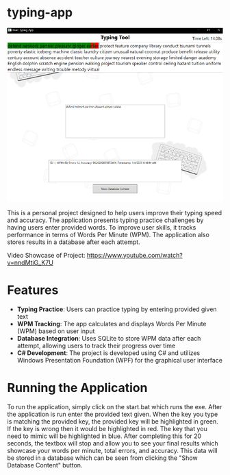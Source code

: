 # typing-app
![Typing App Screenshot](typing-app-showcase.png)

This is a personal project designed to help users improve their typing speed and accuracy. The application presents typing practice challenges by having users enter provided words. To improve user skills, it tracks performance in terms of Words Per Minute (WPM). The application also stores results in a database after each attempt.

Video Showcase of Project: https://www.youtube.com/watch?v=nndMtiG_K7U
# Features

- **Typing Practice**: Users can practice typing by entering provided given text
- **WPM Tracking**: The app calculates and displays Words Per Minute (WPM) based on user input
- **Database Integration**: Uses SQLite to store WPM data after each attempt, allowing users to track their progress over time
- **C# Development**: The project is developed using C# and utilizes Windows Presentation Foundation (WPF) for the graphical user interface


# Running the Application

To run the application, simply click on the start.bat which runs the exe. After the application is run enter the provided text given. When the key you type is matching the provided key, the provided key will be highlighted in green. If the key is wrong then it would be highlighted in red. The key that you need to mimic will be highlighted in blue. After completing this for 20 seconds, the textbox will stop and allow you to see your final results which showcase your words per minute, total errors, and accuracy. This data will be stored in a database which can be seen from clicking the "Show Database Content" button.
